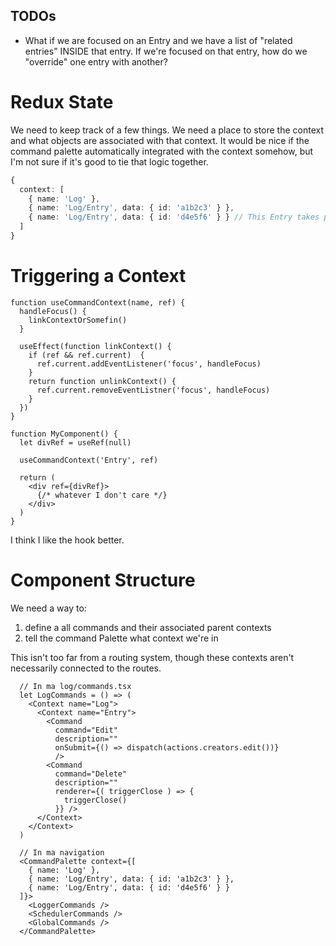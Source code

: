 ## TODOs

- What if we are focused on an Entry and we have a list of "related entries" INSIDE that entry. If we're focused on that entry, how do we "override" one entry with another?

# Redux State

We need to keep track of a few things. We need a place to store the context and what objects are associated with that context. It would be nice if the command palette automatically integrated with the context somehow, but I'm not sure if it's good to tie that logic together.

```ts
{
  context: [
    { name: 'Log' },
    { name: 'Log/Entry', data: { id: 'a1b2c3' } },
    { name: 'Log/Entry', data: { id: 'd4e5f6' } } // This Entry takes precedent
  ]
}
```

# Triggering a Context

```tsx
function useCommandContext(name, ref) {
  handleFocus() {
    linkContextOrSomefin()
  }

  useEffect(function linkContext() {
    if (ref && ref.current)  {
      ref.current.addEventListener('focus', handleFocus)
    }
    return function unlinkContext() {
      ref.current.removeEventListner('focus', handleFocus)
    }
  })
}

function MyComponent() {
  let divRef = useRef(null)

  useCommandContext('Entry', ref)

  return (
    <div ref={divRef}>
      {/* whatever I don't care */}
    </div>
  )
}
```

I think I like the hook better.

# Component Structure

We need a way to:

1. define a all commands and their associated parent contexts
2. tell the command Palette what context we're in

This isn't too far from a routing system, though these contexts aren't necessarily connected to the routes.

```tsx
  // In ma log/commands.tsx
  let LogCommands = () => (
    <Context name="Log">
      <Context name="Entry">
        <Command
          command="Edit"
          description=""
          onSubmit={() => dispatch(actions.creators.edit())}
          />
        <Command
          command="Delete"
          description=""
          renderer={( triggerClose ) => {
            triggerClose()
          }} />
      </Context>
    </Context>
  )
```

```tsx
  // In ma navigation
  <CommandPalette context={[
    { name: 'Log' },
    { name: 'Log/Entry', data: { id: 'a1b2c3' } },
    { name: 'Log/Entry', data: { id: 'd4e5f6' } }
  ]}>
    <LoggerCommands />
    <SchedulerCommands />
    <GlobalCommands />
  </CommandPalette>
```